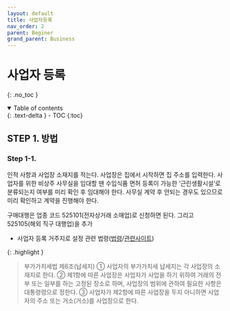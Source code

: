 ```yaml
---
layout: default
title: 사업자등록
nav_order: 2
parent: Beginer
grand_parent: Business
---
```


# 사업자 등록
{: .no_toc }

<details open markdown="block">
  <summary>
    Table of contents
  </summary>
  {: .text-delta }
- TOC
{:toc}
</details>
<!------------------------------------ STEP ------------------------------------>

## STEP 1. 방법

### Step 1-1.

인적 사항과 사업장 소재지를 적는다. 사업장은 집에서 시작하면 집 주소를 입력한다. 사업자를 위한 비상주 사무실을 임대할 땐 수입식품 면허 등록이 가능한 ‘근린생활시설’로 분류되는지 여부를 미리 확인 후 임대해야 한다. 사무실 계약 후 안되는 경우도 있으므로 미리 확인하고 계약을 진행해야 한다.

구매대행은 업종 코드 525101(전자상거래 소매업)로 신청하면 된다. 그리고 525105(해외 직구 대행업)을 추가




* 사업자 등록 거주지로 설정 관련 법령([법령](https://glaw.scourt.go.kr/wsjo/lawod/sjo190.do?contId=2163954&q=%EB%B6%80%EA%B0%80%EA%B0%80%EC%B9%98%EC%84%B8%EB%B2%95&nq=&w=lawod&section=lawod_tot&subw=&subsection=&subId=&csq=&groups=&category=&outmax=1&msort=&onlycount=&sp=&d1=&d2=&d3=&d4=&d5#1695997318676)/[관련사이트](https://blog.mstacc.com/qa/%EB%B6%80%EA%B0%80%EC%84%B8/1928))

{: .highlight }
> 부가가치세법 제6조(납세지)
> ① 사업자의 부가가치세 납세지는 각 사업장의 소재지로 한다.
> ② 제1항에 따른 사업장은 사업자가 사업을 하기 위하여 거래의 전부 또는 일부를 하는 고정된 장소로 하며, 사업장의 범위에 관하여 필요한 사항은 대통령령으로 정한다.
> ③ 사업자가 제2항에 따른 사업장을 두지 아니하면 사업자의 주소 또는 거소(거소)를 사업장으로 한다.

